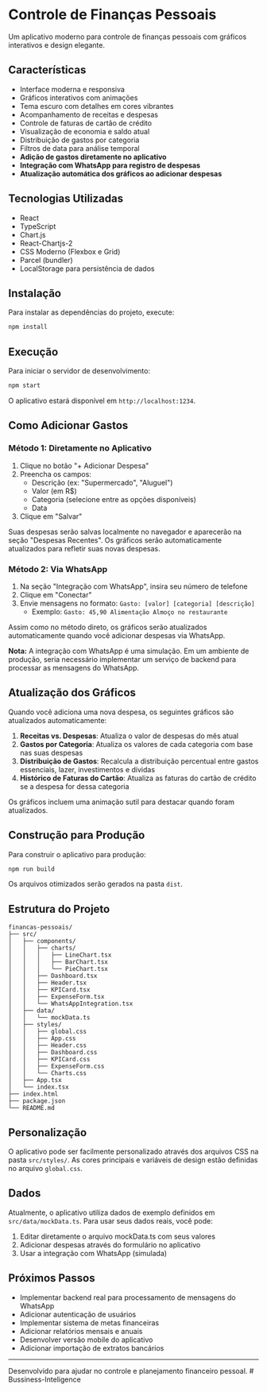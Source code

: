 # Controle de Finanças Pessoais

Um aplicativo moderno para controle de finanças pessoais com gráficos interativos e design elegante.

## Características

- Interface moderna e responsiva
- Gráficos interativos com animações
- Tema escuro com detalhes em cores vibrantes
- Acompanhamento de receitas e despesas
- Controle de faturas de cartão de crédito
- Visualização de economia e saldo atual
- Distribuição de gastos por categoria
- Filtros de data para análise temporal
- **Adição de gastos diretamente no aplicativo**
- **Integração com WhatsApp para registro de despesas**
- **Atualização automática dos gráficos ao adicionar despesas**

## Tecnologias Utilizadas

- React
- TypeScript
- Chart.js
- React-Chartjs-2
- CSS Moderno (Flexbox e Grid)
- Parcel (bundler)
- LocalStorage para persistência de dados

## Instalação

Para instalar as dependências do projeto, execute:

```bash
npm install
```

## Execução

Para iniciar o servidor de desenvolvimento:

```bash
npm start
```

O aplicativo estará disponível em `http://localhost:1234`.

## Como Adicionar Gastos

### Método 1: Diretamente no Aplicativo

1. Clique no botão "+ Adicionar Despesa"
2. Preencha os campos:
   - Descrição (ex: "Supermercado", "Aluguel")
   - Valor (em R$)
   - Categoria (selecione entre as opções disponíveis)
   - Data
3. Clique em "Salvar"

Suas despesas serão salvas localmente no navegador e aparecerão na seção "Despesas Recentes". Os gráficos serão automaticamente atualizados para refletir suas novas despesas.

### Método 2: Via WhatsApp

1. Na seção "Integração com WhatsApp", insira seu número de telefone
2. Clique em "Conectar"
3. Envie mensagens no formato: `Gasto: [valor] [categoria] [descrição]`
   - Exemplo: `Gasto: 45,90 Alimentação Almoço no restaurante`

Assim como no método direto, os gráficos serão atualizados automaticamente quando você adicionar despesas via WhatsApp.

**Nota:** A integração com WhatsApp é uma simulação. Em um ambiente de produção, seria necessário implementar um serviço de backend para processar as mensagens do WhatsApp.

## Atualização dos Gráficos

Quando você adiciona uma nova despesa, os seguintes gráficos são atualizados automaticamente:

1. **Receitas vs. Despesas**: Atualiza o valor de despesas do mês atual
2. **Gastos por Categoria**: Atualiza os valores de cada categoria com base nas suas despesas
3. **Distribuição de Gastos**: Recalcula a distribuição percentual entre gastos essenciais, lazer, investimentos e dívidas
4. **Histórico de Faturas do Cartão**: Atualiza as faturas do cartão de crédito se a despesa for dessa categoria

Os gráficos incluem uma animação sutil para destacar quando foram atualizados.

## Construção para Produção

Para construir o aplicativo para produção:

```bash
npm run build
```

Os arquivos otimizados serão gerados na pasta `dist`.

## Estrutura do Projeto

```
financas-pessoais/
├── src/
│   ├── components/
│   │   ├── charts/
│   │   │   ├── LineChart.tsx
│   │   │   ├── BarChart.tsx
│   │   │   └── PieChart.tsx
│   │   ├── Dashboard.tsx
│   │   ├── Header.tsx
│   │   ├── KPICard.tsx
│   │   ├── ExpenseForm.tsx
│   │   └── WhatsAppIntegration.tsx
│   ├── data/
│   │   └── mockData.ts
│   ├── styles/
│   │   ├── global.css
│   │   ├── App.css
│   │   ├── Header.css
│   │   ├── Dashboard.css
│   │   ├── KPICard.css
│   │   ├── ExpenseForm.css
│   │   └── Charts.css
│   ├── App.tsx
│   └── index.tsx
├── index.html
├── package.json
└── README.md
```

## Personalização

O aplicativo pode ser facilmente personalizado através dos arquivos CSS na pasta `src/styles/`. As cores principais e variáveis de design estão definidas no arquivo `global.css`.

## Dados

Atualmente, o aplicativo utiliza dados de exemplo definidos em `src/data/mockData.ts`. Para usar seus dados reais, você pode:

1. Editar diretamente o arquivo mockData.ts com seus valores
2. Adicionar despesas através do formulário no aplicativo
3. Usar a integração com WhatsApp (simulada)

## Próximos Passos

- Implementar backend real para processamento de mensagens do WhatsApp
- Adicionar autenticação de usuários
- Implementar sistema de metas financeiras
- Adicionar relatórios mensais e anuais
- Desenvolver versão mobile do aplicativo
- Adicionar importação de extratos bancários

---

Desenvolvido para ajudar no controle e planejamento financeiro pessoal. # Bussiness-Inteligence
